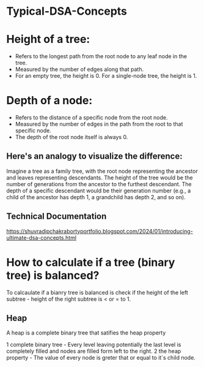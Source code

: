 # Typical-DSA-Concepts

# Height of a tree:

- Refers to the longest path from the root node to any leaf node in the tree.
- Measured by the number of edges along that path.
- For an empty tree, the height is 0. For a single-node tree, the height is 1.
# Depth of a node:

- Refers to the distance of a specific node from the root node.
- Measured by the number of edges in the path from the root to that specific node.
- The depth of the root node itself is always 0.

## Here's an analogy to visualize the difference:

Imagine a tree as a family tree, with the root node representing the ancestor and leaves representing descendants.
The height of the tree would be the number of generations from the ancestor to the furthest descendant.
The depth of a specific descendant would be their generation number (e.g., a child of the ancestor has depth 1, a grandchild has depth 2, and so on).

## Technical Documentation 
https://shuvradipchakrabortyportfolio.blogspot.com/2024/01/introducing-ultimate-dsa-concepts.html

# How to calculate if a tree (binary tree) is balanced? 

To calcaulate if a bianry tree is balanced is check if the height of the left subtree - height of the right subtree is < or = to 1.

## Heap 

A heap is a complete binary tree that satifies the heap property 

1 complete binary tree - Every level leaving potentially the last level is completely filled and nodes are filled form left to the right.
2 the heap property - The value of every node is greter that or equal to it`s child node.
